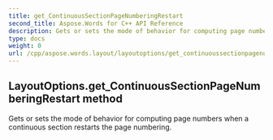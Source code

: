 ```yaml
---
title: get_ContinuousSectionPageNumberingRestart
second_title: Aspose.Words for C++ API Reference
description: Gets or sets the mode of behavior for computing page numbers when a continuous section restarts the page numbering. 
type: docs
weight: 0
url: /cpp/aspose.words.layout/layoutoptions/get_continuoussectionpagenumberingrestart/
---
```

## LayoutOptions.get_ContinuousSectionPageNumberingRestart method


Gets or sets the mode of behavior for computing page numbers when a continuous section restarts the page numbering.

